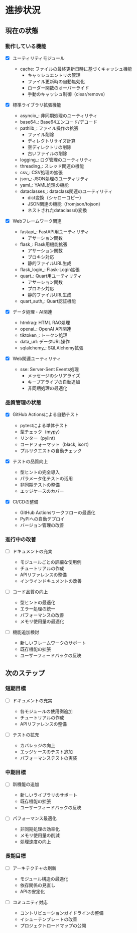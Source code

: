 # 進捗状況

## 現在の状態

### 動作している機能

- [x] ユーティリティモジュール
  - cache: ファイルの最終更新日時に基づくキャッシュ機能
    - キャッシュエントリの管理
    - ファイル更新時の自動無効化
    - ローダー関数のオーバーライド
    - 手動のキャッシュ制御（clear/remove）

- [x] 標準ライブラリ拡張機能
  - asyncio_: 非同期処理のユーティリティ
  - base64_: Base64エンコード/デコード
  - pathlib_: ファイル操作の拡張
    - ファイル削除
    - ディレクトリサイズ計算
    - 空ディレクトリの削除
    - 古いファイルの削除
  - logging_: ログ管理のユーティリティ
  - threading_: スレッド関連の機能
  - csv_: CSV処理の拡張
  - json_: JSON処理のユーティリティ
  - yaml_: YAML処理の機能
  - dataclasses_: dataclass関連のユーティリティ
    - dict変換（シャローコピー）
    - JSON関連の機能（fromjson/tojson）
    - ネストされたdataclassの変換

- [x] Webフレームワーク関連
  - fastapi_: FastAPI用ユーティリティ
    - アサーション関数
  - flask_: Flask用機能拡張
    - アサーション関数
    - プロキシ対応
    - 静的ファイルURL生成
  - flask_login_: Flask-Login拡張
  - quart_: Quart用ユーティリティ
    - アサーション関数
    - プロキシ対応
    - 静的ファイルURL生成
  - quart_auth_: Quart認証機能

- [x] データ処理・AI関連
  - htmlrag: HTML RAG処理
  - openai_: OpenAI API関連
  - tiktoken_: トークン処理
  - data_url: データURL操作
  - sqlalchemy_: SQLAlchemy拡張

- [x] Web関連ユーティリティ
  - sse: Server-Sent Events処理
    - メッセージのシリアライズ
    - キープアライブの自動追加
    - 非同期処理の最適化

### 品質管理の状態

- [x] GitHub Actionsによる自動テスト
  - pytestによる単体テスト
  - 型チェック（mypy）
  - リンター（pylint）
  - コードフォーマット（black, isort）
  - プルリクエストの自動チェック

- [x] テストの品質向上
  - 型ヒントの完全導入
  - パラメータ化テストの活用
  - 非同期テストの整備
  - エッジケースのカバー

- [x] CI/CDの整備
  - GitHub Actionsワークフローの最適化
  - PyPIへの自動デプロイ
  - バージョン管理の改善

### 進行中の改善

- [ ] ドキュメントの充実
  - モジュールごとの詳細な使用例
  - チュートリアルの作成
  - APIリファレンスの整備
  - インラインドキュメントの改善

- [ ] コード品質の向上
  - 型ヒントの最適化
  - エラー処理の統一
  - パフォーマンスの改善
  - メモリ使用量の最適化

- [ ] 機能追加検討
  - 新しいフレームワークのサポート
  - 既存機能の拡張
  - ユーザーフィードバックの反映

## 次のステップ

### 短期目標

- [ ] ドキュメントの充実
  - 各モジュールの使用例追加
  - チュートリアルの作成
  - APIリファレンスの整備

- [ ] テストの拡充
  - カバレッジの向上
  - エッジケースのテスト追加
  - パフォーマンステストの実装

### 中期目標

- [ ] 新機能の追加
  - 新しいライブラリのサポート
  - 既存機能の拡張
  - ユーザーフィードバックの反映

- [ ] パフォーマンス最適化
  - 非同期処理の効率化
  - メモリ使用量の削減
  - 処理速度の向上

### 長期目標

- [ ] アーキテクチャの刷新
  - モジュール構造の最適化
  - 依存関係の見直し
  - APIの安定化

- [ ] コミュニティ対応
  - コントリビューションガイドラインの整備
  - イシューテンプレートの改善
  - プロジェクトロードマップの公開
